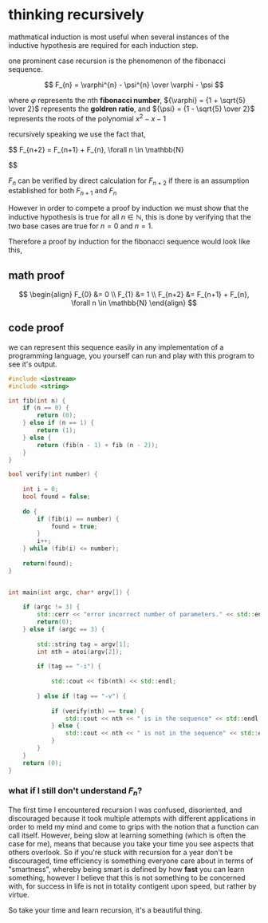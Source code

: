 # thinking recursively


mathmatical induction is most useful when several instances of the inductive hypothesis are required for each induction step.

one prominent case recursion is the phenomenon of the fibonacci sequence.

$$ 
	F_{n} = \varphi^{n} - \psi^{n} \over \varphi - \psi
$$

where $\varphi$ represents the $n$th **fibonacci number**, ${\varphi} = {1 + \sqrt{5} \over 2}$ represents the **goldren ratio**, and ${\psi} = {1 - \sqrt{5} \over 2}$ represents the roots of the polynomial $x^{2} - x - 1$

recursively speaking we use the fact that,

$$
	F_{n+2} = F_{n+1} + F_{n}, \forall n \in \mathbb{N}

$$

$F_{n}$ can be verified by direct calculation for $F_{n+2}$ if there is an assumption established for both $F_{n+1}$ and $F_{n}$

However in order to compete a proof by induction we must show that the inductive hypothesis is true for all $n \in \mathbb{N}$, this is done by verifying that the two base cases are true for $n = 0$ and $n = 1$.

Therefore a proof by induction for the fibonacci sequence would look like this,

## math proof

$$
	\begin{align}
		F_{0} &= 0 \\
		F_{1} &= 1 \\
		F_{n+2} &= F_{n+1} + F_{n}, \forall n \in \mathbb{N}
	\end{align}
$$

## code proof

we can represent this sequence easily in any implementation of a programming language, you yourself can run and play with this program to see it's output.

```c++
#include <iostream>
#include <string>

int fib(int n) {
    if (n == 0) {
        return (0);
    } else if (n == 1) {
        return (1);
    } else {
        return (fib(n - 1) + fib (n - 2));
    }
}

bool verify(int number) {
    
    int i = 0;
    bool found = false;
    
    do {
        if (fib(i) == number) {
            found = true;
        }
        i++;
    } while (fib(i) <= number);
    
    return(found);
}


int main(int argc, char* argv[]) {
    
    if (argc != 3) {
        std::cerr << "error incorrect number of parameters." << std::endl;
        return(0);
    } else if (argc == 3) {
        
        std::string tag = argv[1];
        int nth = atoi(argv[2]);
        
        if (tag == "-i") {
            
            std::cout << fib(nth) << std::endl;
            
        } else if (tag == "-v") {
            
            if (verify(nth) == true) {
                std::cout << nth << " is in the sequence" << std::endl;
            } else {
                std::cout << nth << " is not in the sequence" << std::endl;
            }
        }
    }
    return (0);
}
```

### what if I still don't understand $F_{n}$?

The first time I encountered recursion I was confused, disoriented, and discouraged because it took multiple attempts with different applications in order to meld my mind and come to grips with the notion that a function can call itself.  However, being slow at learning something (which is often the case for me), means that because you take your time you see aspects that others overlook.  So if you're stuck with recursion for a year don't be discouraged, time efficiency is something everyone care about in terms of "smartness", whereby being smart is defined by how **fast** you can learn something, however I believe that this is not something to be concerned with, for success in life is not in totality contigent upon speed, but rather by virtue.  

So take your time and learn recursion, it's a beautiful thing.
